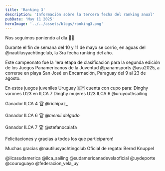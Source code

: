 ```yaml
---
title: 'Ranking 3'
description: 'Información sobre la tercera fecha del ranking anual'
pubDate: 'May 11 2025'
heroImage: '../../assets/blogs/ranking3.png'
---
```

Nos seguimos poniendo al día 💪🏽

Durante el fin de semana del 10 y 11 de mayo se corrio, en aguas del @nautilusyachtingclub, la 3ra fecha ranking del año.

Este campeonato fue la 1era etapa de clasificación para la segunda edición de los Juegos Panamericanos de la Juventud @panamsports @asu2025, a correrse en playa San José en Encarnación, Paraguay del 9 al 23 de agosto.

En estos juegos juveniles Uruguay 🇺🇾 cuenta con cupo para:
Dinghy varones U23 en ILCA 7
Dinghy mujeres U23 ILCA 6
@uruyouthsailing

Ganador ILCA 4 🏆
@richipaz_

Ganador ILCA 6 🏆
@_memii.delgado_

Ganador ILCA 7 🏆
@stefanocaiafa

Felicitaciones y gracias a todos los que participaron!

Muchas gracias @nautilusyachtingclub
Oficial de regata: Bernd Knuppel

@ilcasudamerica @ilca_sailing @sudamericanadevelaoficial @uydeporte @couruguayo @federacion_vela_uy